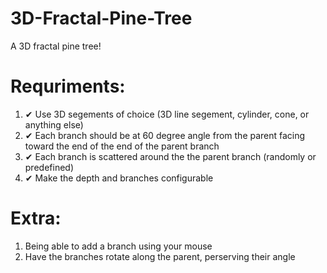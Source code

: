 # 3D-Fractal-Pine-Tree

A 3D fractal pine tree!

# Requriments: 

1. ✔ Use 3D segements of choice (3D line segement, cylinder, cone, or anything else)
2. ✔ Each branch should be at 60 degree angle from the parent facing toward the end of the end of the parent branch
3. ✔ Each branch is scattered around the the parent branch (randomly or predefined)
4. ✔ Make the depth and branches configurable
   
   
# Extra:
1. Being able to add a branch using your mouse
2. Have the branches rotate along the parent, perserving their angle

